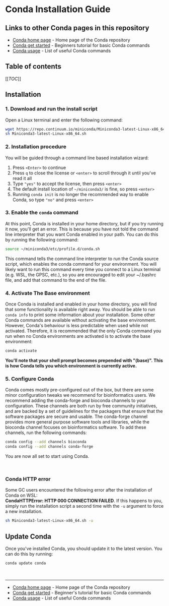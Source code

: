 # Conda Installation Guide

## Links to other Conda pages in this repository

- [Conda home page](/Conda) - Home page of the Conda repository
- [Conda get started](/Conda/conda_get_started.md) - Beginners tutorial for basic Conda commands
- [Conda usage](/Conda/conda_usage.md) - List of useful Conda commands

## Table of contents

[[_TOC_]]

## Installation

### 1. Download and run the install script

   Open a Linux terminal and enter the following command:

   ```bash
   wget https://repo.continuum.io/miniconda/Miniconda3-latest-Linux-x86_64.sh
   sh Miniconda3-latest-Linux-x86_64.sh
   ```

### 2. Installation procedure

   You will be guided through a command line based installation wizard:

   1. Press `<Enter>` to continue
   2. Press `q` to close the license or `<enter>` to scroll through it until you've read it all
   3. Type `"yes"` to accept the license, then press `<enter>`
   4. The default install location of `~/miniconda3/` is fine, so press `<enter>`
   5. Running `conda init` is no longer the recommended way to enable Conda, so type `"no"` and press `<enter>`

### 3. Enable the `conda` command

   At this point, Conda is installed in your home directory, but if you try running it now, you'll get an error. 
   This is because you have not told the command line interpreter that you want Conda enabled in your path. 
   You can do this by running the following command:

   ```bash
   source ~/miniconda3/etc/profile.d/conda.sh
   ```

   This command tells the command line interpreter to run the Conda source script, which enables the conda command 
   for your environment. You will likely want to run this command every time you connect to a Linux 
   terminal (e.g. WSL, the GPSC, etc.), so you are encouraged to edit your ~/.bashrc file, and add that command to the 
   end of the file.

### 4. Activate The Base environment

   Once Conda is installed and enabled in your home directory, you will find that some functionality is available right 
   away. You should be able to run `conda info` to print some information about your installation. Some other Conda 
   commands are available without activating the base environment. However, Conda's behaviour is less predictable when 
   used while not activated. Therefore, it is recommended that the only Conda command you run when no Conda environments 
   are activated is to activate the base environment:

   ```bash
   conda activate
   ```

   **You'll note that your shell prompt becomes prepended with "(base)". This is how Conda tells you which environment 
   is currently active.**

### 5. Configure Conda

   Conda comes mostly pre-configured out of the box, but there are some minor configuration tweaks we recommend for 
   bioinformatics users. We recommend adding the conda-forge and bioconda channels to your configuration. These 
   channels are both run by free community initiatives, and are backed by a set of guidelines for the packagers that 
   ensure that the software packages are secure and usable. The conda-forge channel provides more general purpose 
   software tools and libraries, while the bioconda channel focuses on bioinformatics software. To add these channels, 
   run the following commands:

   ```bash
   conda config --add channels bioconda
   conda config --add channels conda-forge
   ```

You are now all set to start using Conda.

<br>

### Conda HTTP error

Some GC users encountered the following error after the installation of Conda on WSL:  
**CondaHTTPError: HTTP 000 CONNECTION FAILED**. If this happens to you, simply run the installation script a second 
time with the `-u` argument to force a new installation.

```bash
sh Miniconda3-latest-Linux-x86_64.sh -u
```

## Update Conda

Once you've installed Conda, you should update it to the latest version. You can do this by running:

```bash
conda update conda
```

<br>

---

- [Conda home page](/Conda) - Home page of the Conda repository
- [Conda get started](/Conda/conda_get_started.md) - Beginner's tutorial for basic Conda commands
- [Conda usage](/Conda/conda_usage.md) - List of useful Conda commands
